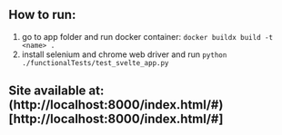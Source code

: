 ## How to run:
1. go to app folder and run docker container: `docker buildx build -t <name> .`
2. install selenium and chrome web driver and run `python ./functionalTests/test_svelte_app.py`

## Site available at: (http://localhost:8000/index.html/#)[http://localhost:8000/index.html/#]